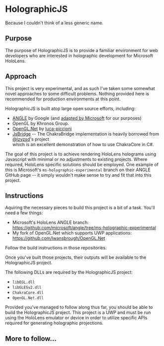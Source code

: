 ﻿# HolographicJS

Because I couldn't think of a less generic name.

## Purpose

The purpose of HolographicJS is to provide a familiar environment for web developers who are interested in holographic development for Microsoft HoloLens.


## Approach

This project is very experimental, and as such I've taken some somewhat novel approaches to some difficult problems. Nothing provided here is recommended for
production environments at this point.

HolographicJS is built atop large open source efforts, including:

- [ANGLE](https://github.com/google/angle) by Google (and [adapted by Microsoft](https://github.com/microsoft/angle/tree/ms-holographic-experimental) for our
purposes)
- OpenGL by Khronos Group.
- [OpenGL.Net](https://github.com/luca-piccioni/OpenGL.Net) by [luca-piccioni](https://github.com/luca-piccioni)
- [JsBridge](https://github.com/lzyzsd/JsBridge) -- The ChakraBridge implementation is heavily borrowed from [@lzyzsd](https://github.com/lzyzsd)'s project  
which is an excellent demonstration of how to use ChakraCore in C#.

The goal of this project is to achieve rendering HoloLens holograms using Javascript with minimal or no adjustments to existing projects. Where required,
HoloLens specific solutions should be employed. One example of this is Microsoft's `ms-holographic-experimental` branch on their ANGLE GitHub page -- it
simply wouldn't make sense to try and fit that into this project.

## Instructions

Aquiring the necessary pieces to build this project is a bit of a task. You'll need a few things:

- Microsoft's HoloLens ANGLE branch: https://github.com/microsoft/angle/tree/ms-holographic-experimental
- My fork of OpenGL.Net which supports UWP applications: https://github.com/lwansbrough/OpenGL.Net

Follow the build instructions in those repositories.

Once you've built those projects, their outputs will be available to the HolographicJS project. 

The following DLLs are required by the HolographicJS project:

- `libEGL.dll`
- `libGLESv2.dll`
- `ChakraCore.dll`
- `OpenGL.Net.dll`

Provided you've managed to follow along thus far, you should be able to build the HolographicJS project. This project is a UWP and must be run using the
HoloLens emulator or device in order to utilize specific APIs required for generating holographic projections.

## More to follow...